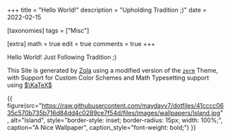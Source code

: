 +++
title = "Hello World!"
description = "Upholding Tradition ;)"
date = 2022-02-15

[taxonomies]
tags = ["Misc"]

[extra]
math = true
edit = true
comments = true
+++

Hello World!
Just Following Tradition ;)

This Site is generated by [Zola](https://www.getzola.org/) using a modified version of the [`zerm`](https://github.com/ejmg/zerm) Theme, with Support for Custom Color Schemes and Math Typesetting support using [$\KaTeX$](https://katex.org/)

{{ figure(src="https://raw.githubusercontent.com/maydayv7/dotfiles/41cccc0635c570b735b716d84dd4c0289ce7f54d/files/images/wallpapers/Island.jpg", alt="Island", style="border-style: inset; border-radius: 15px; width: 100%;", caption="A Nice Wallpaper", caption_style="font-weight: bold;") }}
